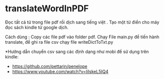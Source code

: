 # translateWordInPDF
Đọc tất cả từ trong file pdf rồi dịch sang tiếng việt . Tạo một từ điển cho máy đọc sách kindle từ google dịch.


Cách dùng : Copy các file pdf vào folder pdf. Chạy File main.py để tiến hành translate, để ghi ra file csv chạy file writeDictToTxt.py

*Hướng dẫn chuyển csv sang các định dạng như mobi để sử dụng trên kindle:
- https://github.com/pettarin/penelope
- https://www.youtube.com/watch?v=liIskeL5IQ4

